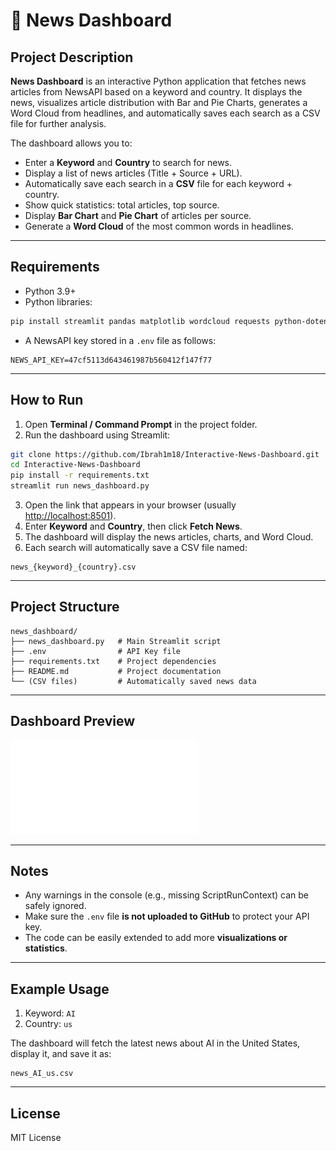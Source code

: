 # 📰 News Dashboard

## Project Description

**News Dashboard** is an interactive Python application that fetches news articles from NewsAPI based on a keyword and country. It displays the news, visualizes article distribution with Bar and Pie Charts, generates a Word Cloud from headlines, and automatically saves each search as a CSV file for further analysis.

The dashboard allows you to:

* Enter a **Keyword** and **Country** to search for news.
* Display a list of news articles (Title + Source + URL).
* Automatically save each search in a **CSV** file for each keyword + country.
* Show quick statistics: total articles, top source.
* Display **Bar Chart** and **Pie Chart** of articles per source.
* Generate a **Word Cloud** of the most common words in headlines.

---

## Requirements

* Python 3.9+
* Python libraries:

```bash
pip install streamlit pandas matplotlib wordcloud requests python-dotenv
```

* A NewsAPI key stored in a `.env` file as follows:

```
NEWS_API_KEY=47cf5113d643461987b560412f147f77
```

---

## How to Run

1. Open **Terminal / Command Prompt** in the project folder.
2. Run the dashboard using Streamlit:

```bash
git clone https://github.com/Ibrah1m18/Interactive-News-Dashboard.git
cd Interactive-News-Dashboard
pip install -r requirements.txt
streamlit run news_dashboard.py
```

3. Open the link that appears in your browser (usually [http://localhost:8501](http://localhost:8501)).
4. Enter **Keyword** and **Country**, then click **Fetch News**.
5. The dashboard will display the news articles, charts, and Word Cloud.
6. Each search will automatically save a CSV file named:

```
news_{keyword}_{country}.csv
```

---

## Project Structure

```
news_dashboard/
├── news_dashboard.py   # Main Streamlit script
├── .env                # API Key file
├── requirements.txt    # Project dependencies
├── README.md           # Project documentation
└── (CSV files)         # Automatically saved news data
```

---

## Dashboard Preview
![Dashboard Preview](news_dashboard_preview.pdf)

---

## Notes

* Any warnings in the console (e.g., missing ScriptRunContext) can be safely ignored.
* Make sure the `.env` file **is not uploaded to GitHub** to protect your API key.
* The code can be easily extended to add more **visualizations or statistics**.

---

## Example Usage

1. Keyword: `AI`
2. Country: `us`

The dashboard will fetch the latest news about AI in the United States, display it, and save it as:

```
news_AI_us.csv
```

---

## License

MIT License

